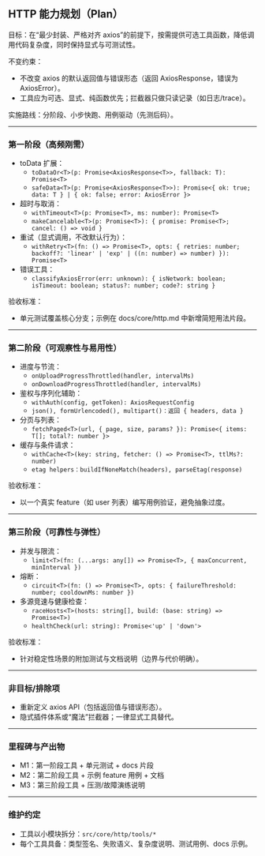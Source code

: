 ## HTTP 能力规划（Plan）

目标：在“最少封装、严格对齐 axios”的前提下，按需提供可选工具函数，降低调用代码复杂度，同时保持显式与可测试性。

不变约束：

- 不改变 axios 的默认返回值与错误形态（返回 AxiosResponse，错误为 AxiosError）。
- 工具应为可选、显式、纯函数优先；拦截器只做只读记录（如日志/trace）。

实施路线：分阶段、小步快跑、用例驱动（先测后码）。

---

### 第一阶段（高频刚需）

- toData 扩展：
  - `toDataOr<T>(p: Promise<AxiosResponse<T>>, fallback: T): Promise<T>`
  - `safeData<T>(p: Promise<AxiosResponse<T>>): Promise<{ ok: true; data: T } | { ok: false; error: AxiosError }>`
- 超时与取消：
  - `withTimeout<T>(p: Promise<T>, ms: number): Promise<T>`
  - `makeCancelable<T>(p: Promise<T>): { promise: Promise<T>; cancel: () => void }`
- 重试（显式调用，不改默认行为）：
  - `withRetry<T>(fn: () => Promise<T>, opts: { retries: number; backoff?: 'linear' | 'exp' | ((n: number) => number) }): Promise<T>`
- 错误工具：
  - `classifyAxiosError(err: unknown): { isNetwork: boolean; isTimeout: boolean; status?: number; code?: string }`

验收标准：

- 单元测试覆盖核心分支；示例在 docs/core/http.md 中新增简短用法片段。

---

### 第二阶段（可观察性与易用性）

- 进度与节流：
  - `onUploadProgressThrottled(handler, intervalMs)`
  - `onDownloadProgressThrottled(handler, intervalMs)`
- 鉴权与序列化辅助：
  - `withAuth(config, getToken): AxiosRequestConfig`
  - `json(), formUrlencoded(), multipart()：返回 { headers, data }`
- 分页与列表：
  - `fetchPaged<T>(url, { page, size, params? }): Promise<{ items: T[]; total?: number }>`
- 缓存与条件请求：
  - `withCache<T>(key: string, fetcher: () => Promise<T>, ttlMs?: number)`
  - `etag helpers：buildIfNoneMatch(headers), parseEtag(response)`

验收标准：

- 以一个真实 feature（如 user 列表）编写用例验证，避免抽象过度。

---

### 第三阶段（可靠性与弹性）

- 并发与限流：
  - `limit<T>(fn: (...args: any[]) => Promise<T>, { maxConcurrent, minInterval })`
- 熔断：
  - `circuit<T>(fn: () => Promise<T>, opts: { failureThreshold: number; cooldownMs: number })`
- 多源竞速与健康检查：
  - `raceHosts<T>(hosts: string[], build: (base: string) => Promise<T>)`
  - `healthCheck(url: string): Promise<'up' | 'down'>`

验收标准：

- 针对稳定性场景的附加测试与文档说明（边界与代价明确）。

---

### 非目标/排除项

- 重新定义 axios API（包括返回值与错误形态）。
- 隐式插件体系或“魔法”拦截器；一律显式工具替代。

---

### 里程碑与产出物

- M1：第一阶段工具 + 单元测试 + docs 片段
- M2：第二阶段工具 + 示例 feature 用例 + 文档
- M3：第三阶段工具 + 压测/故障演练说明

---

### 维护约定

- 工具以小模块拆分：`src/core/http/tools/*`
- 每个工具具备：类型签名、失败语义、复杂度说明、测试用例、docs 示例。


